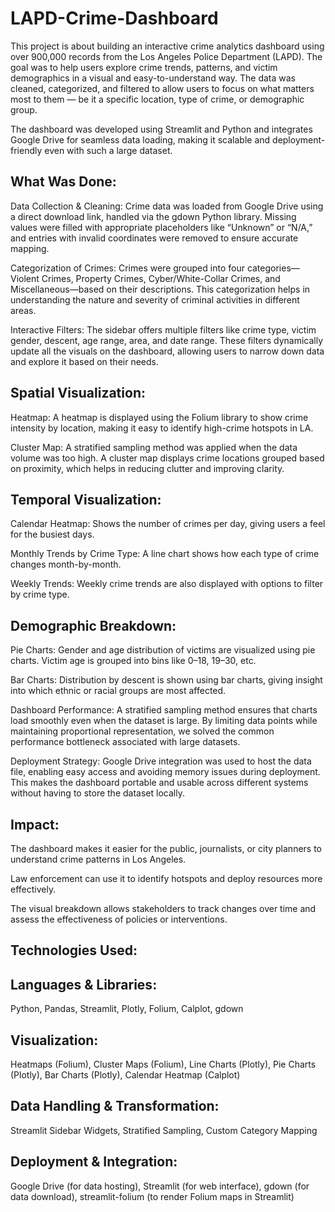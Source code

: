 # LAPD-Crime-Dashboard
This project is about building an interactive crime analytics dashboard using over 900,000 records from the Los Angeles Police Department (LAPD). The goal was to help users explore crime trends, patterns, and victim demographics in a visual and easy-to-understand way. The data was cleaned, categorized, and filtered to allow users to focus on what matters most to them — be it a specific location, type of crime, or demographic group.

The dashboard was developed using Streamlit and Python and integrates Google Drive for seamless data loading, making it scalable and deployment-friendly even with such a large dataset.

## What Was Done:

Data Collection & Cleaning: Crime data was loaded from Google Drive using a direct download link, handled via the gdown Python library. Missing values were filled with appropriate placeholders like “Unknown” or “N/A,” and entries with invalid coordinates were removed to ensure accurate mapping.

Categorization of Crimes: Crimes were grouped into four categories—Violent Crimes, Property Crimes, Cyber/White-Collar Crimes, and Miscellaneous—based on their descriptions. This categorization helps in understanding the nature and severity of criminal activities in different areas.

Interactive Filters: The sidebar offers multiple filters like crime type, victim gender, descent, age range, area, and date range. These filters dynamically update all the visuals on the dashboard, allowing users to narrow down data and explore it based on their needs.

## Spatial Visualization:

Heatmap: A heatmap is displayed using the Folium library to show crime intensity by location, making it easy to identify high-crime hotspots in LA.

Cluster Map: A stratified sampling method was applied when the data volume was too high. A cluster map displays crime locations grouped based on proximity, which helps in reducing clutter and improving clarity.

## Temporal Visualization:

Calendar Heatmap: Shows the number of crimes per day, giving users a feel for the busiest days.

Monthly Trends by Crime Type: A line chart shows how each type of crime changes month-by-month.

Weekly Trends: Weekly crime trends are also displayed with options to filter by crime type.

## Demographic Breakdown:

Pie Charts: Gender and age distribution of victims are visualized using pie charts. Victim age is grouped into bins like 0–18, 19–30, etc.

Bar Charts: Distribution by descent is shown using bar charts, giving insight into which ethnic or racial groups are most affected.

Dashboard Performance: A stratified sampling method ensures that charts load smoothly even when the dataset is large. By limiting data points while maintaining proportional representation, we solved the common performance bottleneck associated with large datasets.

Deployment Strategy: Google Drive integration was used to host the data file, enabling easy access and avoiding memory issues during deployment. This makes the dashboard portable and usable across different systems without having to store the dataset locally.

## Impact:

The dashboard makes it easier for the public, journalists, or city planners to understand crime patterns in Los Angeles.

Law enforcement can use it to identify hotspots and deploy resources more effectively.

The visual breakdown allows stakeholders to track changes over time and assess the effectiveness of policies or interventions.

## Technologies Used:

## Languages & Libraries:
Python, Pandas, Streamlit, Plotly, Folium, Calplot, gdown

## Visualization:
Heatmaps (Folium), Cluster Maps (Folium), Line Charts (Plotly), Pie Charts (Plotly), Bar Charts (Plotly), Calendar Heatmap (Calplot)

## Data Handling & Transformation:
Streamlit Sidebar Widgets, Stratified Sampling, Custom Category Mapping

## Deployment & Integration:
Google Drive (for data hosting), Streamlit (for web interface), gdown (for data download), streamlit-folium (to render Folium maps in Streamlit)
